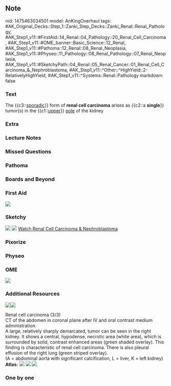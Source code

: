 ## Note
nid: 1475463034501
model: AnKingOverhaul
tags: #AK_Original_Decks::Step_1::Zanki_Step_Decks::Zanki_Renal::Renal_Pathology, #AK_Step1_v11::#FirstAid::14_Renal::04_Pathology::20_Renal_Cell_Carcinoma, #AK_Step1_v11::#OME_banner::Basic_Science::12_Renal, #AK_Step1_v11::#Pathoma::12_Renal::08_Renal_Neoplasia, #AK_Step1_v11::#Physeo::11_Pathology::08_Renal_Pathology::07_Renal_Neoplasia, #AK_Step1_v11::#SketchyPath::04_Renal::05_Renal_Cancer::01_Renal_Cell_Carcinoma_&_Nephroblastoma, #AK_Step1_v11::^Other::^HighYield::2-RelativelyHighYield, #AK_Step1_v11::^Systems::Renal::Pathology
markdown: false

### Text
<div>
  The {{c3::<u>sporadic</u>}} form of <b>renal cell carcinoma</b>
  arises as {{c2::a <b>single</b>}} tumor(s) in the
  {{c1::<u>upper</u>}} <u>pole</u> of the kidney
</div>

### Extra


### Lecture Notes


### Missed Questions


### Pathoma


### Boards and Beyond


### First Aid
<img src="tmpK15IJ8.png">

### Sketchy
<img src=
"Screen%20Shot%202019-11-05%20at%2010.54.11%20PM_1566160514431.png">
<img src="Screen%20Shot%202019-12-28%20at%206.25.51%20PM.JPG">
<a href=
"https://dashboard.sketchy.com/study/medical/courses/medical-pathophysiology/units/medical-pathophysiology-renal/videos/medical-pathophysiology-renal-renal-cancer-renal-cell-carcinoma-and-nephroblastoma?utm_source=anki&utm_medium=partnership&utm_campaign=february_update&utm_content=medical">
Watch Renal Cell Carcinoma & Nephroblastoma</a>

### Pixorize


### Physeo


### OME
<div class="ome-widget">
  <a href="https://onlinemeded.org/spa/renal?ref=anki"><img src=
  "_OME_AnkiFlashcards_Topic_1.png"></a>
</div>

### Additional Resources
<img src="big_530292bc24ff5.jpg"><img src="530292bc24ff5.jpg">
<div>
  <div>
    <div>
      Renal cell carcinoma (3/3)
    </div>
  </div>
  <div>
    <div>
      <div>
        CT of the abdomen in coronal plane after IV and oral
        contrast medium administration
      </div>
      <div>
        A large, relatively sharply demarcated, tumor can be seen
        in the right kidney. It shows a central, hypodense,
        necrotic area (white area), which is surrounded by solid,
        contrast enhanced areas (green shaded overlay). This
        finding is characteristic of renal cell carcinoma. There is
        also pleural effusion of the right lung (green striped
        overlay).
      </div>
      <div>
        (A = abdominal aorta with significant calcification, L =
        liver, K = left kidney)
      </div>
    </div>
  </div>
</div><b>Atlas:</b> <img src="tmphSuNiI.png"> <img src=
"tmpzFxzMO.png"> <img src="tmpPgU_5h.png">

### One by one

